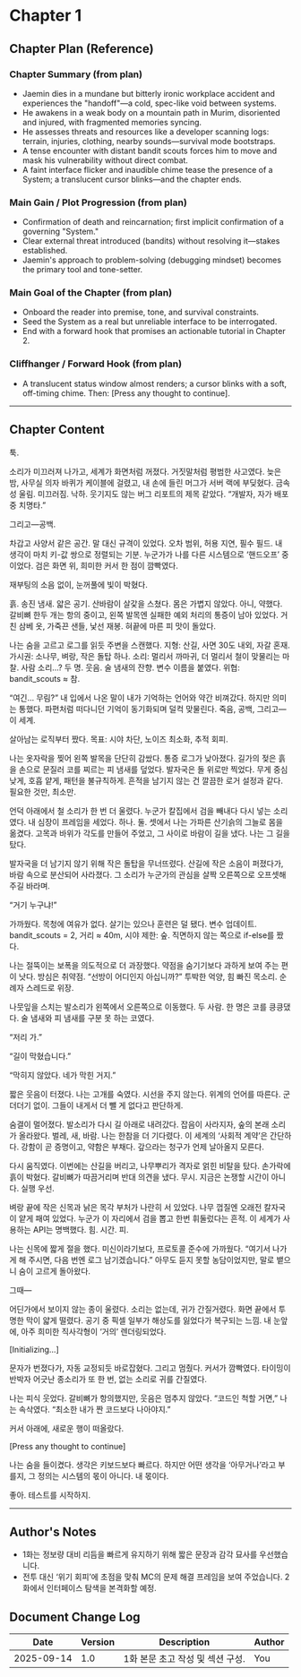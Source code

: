 # Chapter 1

## Chapter Plan (Reference)

### Chapter Summary (from plan)
- Jaemin dies in a mundane but bitterly ironic workplace accident and experiences the "handoff"—a cold, spec-like void between systems.
- He awakens in a weak body on a mountain path in Murim, disoriented and injured, with fragmented memories syncing.
- He assesses threats and resources like a developer scanning logs: terrain, injuries, clothing, nearby sounds—survival mode bootstraps.
- A tense encounter with distant bandit scouts forces him to move and mask his vulnerability without direct combat.
- A faint interface flicker and inaudible chime tease the presence of a System; a translucent cursor blinks—and the chapter ends.

### Main Gain / Plot Progression (from plan)
- Confirmation of death and reincarnation; first implicit confirmation of a governing "System." 
- Clear external threat introduced (bandits) without resolving it—stakes established.
- Jaemin's approach to problem-solving (debugging mindset) becomes the primary tool and tone-setter.

### Main Goal of the Chapter (from plan)
- Onboard the reader into premise, tone, and survival constraints.
- Seed the System as a real but unreliable interface to be interrogated.
- End with a forward hook that promises an actionable tutorial in Chapter 2.

### Cliffhanger / Forward Hook (from plan)
- A translucent status window almost renders; a cursor blinks with a soft, off-timing chime. Then: [Press any thought to continue].

---

## Chapter Content

툭.

소리가 미끄러져 나가고, 세계가 화면처럼 꺼졌다. 거짓말처럼 평범한 사고였다. 늦은 밤, 사무실 의자 바퀴가 케이블에 걸렸고, 내 손에 들린 머그가 서버 랙에 부딪혔다. 금속성 울림. 미끄러짐. 낙하. 웃기지도 않는 버그 리포트의 제목 같았다. “개발자, 자가 배포 중 치명타.”

그리고—공백.

차갑고 사양서 같은 공간. 말 대신 규격이 있었다. 오차 범위, 허용 지연, 필수 필드. 내 생각이 마치 키-값 쌍으로 정렬되는 기분. 누군가가 나를 다른 시스템으로 ‘핸드오프’ 중이었다. 검은 화면 위, 희미한 커서 한 점이 깜빡였다.

재부팅의 소음 없이, 눈꺼풀에 빛이 박혔다.

흙. 송진 냄새. 얇은 공기. 산바람이 살갗을 스쳤다. 몸은 가볍지 않았다. 아니, 약했다. 갈비뼈 한두 개는 항의 중이고, 왼쪽 발목엔 실패한 예외 처리의 통증이 남아 있었다. 거친 삼베 옷, 가죽끈 샌들, 낯선 재봉. 혀끝에 마른 피 맛이 돌았다.

나는 숨을 고르고 로그를 읽듯 주변을 스캔했다. 지형: 산길, 사면 30도 내외, 자갈 혼재. 가시권: 소나무, 벼랑, 작은 돌탑 하나. 소리: 멀리서 까마귀, 더 멀리서 철이 맞물리는 마찰. 사람 소리…? 두 명. 웃음. 술 냄새의 잔향. 변수 이름을 붙였다. 위협: bandit_scouts ≈ 참.

“여긴… 무림?” 내 입에서 나온 말이 내가 기억하는 언어와 약간 비껴갔다. 하지만 의미는 통했다. 파편처럼 떠다니던 기억이 동기화되며 덜컥 맞물린다. 죽음, 공백, 그리고—이 세계.

살아남는 로직부터 짰다. 목표: 시야 차단, 노이즈 최소화, 추적 회피.

나는 옷자락을 찢어 왼쪽 발목을 단단히 감쌌다. 통증 로그가 낮아졌다. 길가의 젖은 흙을 손으로 문질러 코를 찌르는 피 냄새를 덮었다. 발자국은 돌 위로만 찍었다. 무게 중심 낮게, 호흡 얕게, 패턴을 불규칙하게. 흔적을 남기지 않는 건 깔끔한 로거 설정과 같다. 필요한 것만, 최소만.

언덕 아래에서 철 소리가 한 번 더 울렸다. 누군가 칼집에서 검을 빼내다 다시 넣는 소리였다. 내 심장이 프레임을 세었다. 하나. 둘. 셋에서 나는 가파른 산기슭의 그늘로 몸을 옮겼다. 고목과 바위가 각도를 만들어 주었고, 그 사이로 바람이 길을 냈다. 나는 그 길을 탔다.

발자국을 더 남기지 않기 위해 작은 돌탑을 무너뜨렸다. 산길에 작은 소음이 퍼졌다가, 바람 속으로 분산되어 사라졌다. 그 소리가 누군가의 관심을 살짝 오른쪽으로 오프셋해 주길 바라며.

“거기 누구냐!”

가까웠다. 목청에 여유가 없다. 살기는 있으나 훈련은 덜 됐다. 변수 업데이트. bandit_scouts = 2, 거리 ≈ 40m, 시야 제한: 숲. 직면하지 않는 쪽으로 if-else를 짰다.

나는 절뚝이는 보폭을 의도적으로 더 과장했다. 약점을 숨기기보다 과하게 보여 주는 편이 낫다. 방심은 취약점. “선방이 어디인지 아십니까?” 투박한 억양, 힘 빠진 목소리. 순례자 스레드로 위장.

나뭇잎을 스치는 발소리가 왼쪽에서 오른쪽으로 이동했다. 두 사람. 한 명은 코를 킁킁댔다. 술 냄새와 피 냄새를 구분 못 하는 코였다.

“저리 가.”

“길이 막혔습니다.”

“막히지 않았다. 네가 막힌 거지.”

짧은 웃음이 터졌다. 나는 고개를 숙였다. 시선을 주지 않는다. 위계의 언어를 따른다. 군더더기 없이. 그들이 내게서 더 뺄 게 없다고 판단하게.

숨결이 멀어졌다. 발소리가 다시 길 아래로 내려갔다. 잡음이 사라지자, 숲의 본래 소리가 올라왔다. 벌레, 새, 바람. 나는 한참을 더 기다렸다. 이 세계의 ‘사회적 계약’은 간단하다. 강함이 곧 증명이고, 약함은 부채다. 갚으라는 청구가 언제 날아올지 모른다.

다시 움직였다. 이번에는 산길을 버리고, 나무뿌리가 격자로 얽힌 비탈을 탔다. 손가락에 흙이 박혔다. 갈비뼈가 따끔거리며 반대 의견을 냈다. 무시. 지금은 논쟁할 시간이 아니다. 실행 우선.

벼랑 끝에 작은 신목과 낡은 목각 부처가 나란히 서 있었다. 나무 껍질엔 오래전 칼자국이 얕게 패여 있었다. 누군가 이 자리에서 검을 뽑고 한번 휘둘렀다는 흔적. 이 세계가 사용하는 API는 명백했다. 힘. 시간. 피.

나는 신목에 짧게 절을 했다. 미신이라기보다, 프로토콜 준수에 가까웠다. “여기서 나가게 해 주시면, 다음 번엔 로그 남기겠습니다.” 아무도 듣지 못할 농담이었지만, 말로 뱉으니 숨이 고르게 돌아왔다.

그때—

어딘가에서 보이지 않는 종이 울렸다. 소리는 없는데, 귀가 간질거렸다. 화면 끝에서 투명한 막이 얇게 떨렸다. 공기 중 픽셀 일부가 해상도를 잃었다가 복구되는 느낌. 내 눈앞에, 아주 희미한 직사각형이 ‘거의’ 렌더링되었다.

[Initializing…]

문자가 번졌다가, 자동 교정되듯 바로잡혔다. 그리고 멈췄다. 커서가 깜빡였다. 타이밍이 반박자 어긋난 종소리가 또 한 번, 없는 소리로 귀를 간질였다.

나는 피식 웃었다. 갈비뼈가 항의했지만, 웃음은 멈추지 않았다. “코드인 척할 거면,” 나는 속삭였다. “최소한 내가 짠 코드보다 나아야지.”

커서 아래에, 새로운 행이 떠올랐다.

[Press any thought to continue]

나는 숨을 들이켰다. 생각은 키보드보다 빠르다. 하지만 어떤 생각을 ‘아무거나’라고 부를지, 그 정의는 시스템의 몫이 아니다. 내 몫이다.

좋아. 테스트를 시작하지.

---

## Author's Notes
- 1화는 정보량 대비 리듬을 빠르게 유지하기 위해 짧은 문장과 감각 묘사를 우선했습니다.
- 전투 대신 ‘위기 회피’에 초점을 맞춰 MC의 문제 해결 프레임을 보여 주었습니다. 2화에서 인터페이스 탐색을 본격화할 예정.

## Document Change Log

| Date       | Version | Description                             | Author |
|------------|---------|-----------------------------------------|--------|
| 2025-09-14 | 1.0     | 1화 본문 초고 작성 및 섹션 구성.             | You    |
